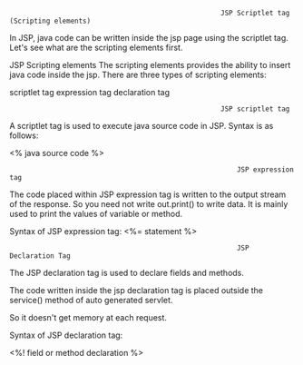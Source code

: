                                                         JSP Scriptlet tag (Scripting elements)

In JSP, java code can be written inside the jsp page using the scriptlet tag. Let's see what are the scripting elements first.

JSP Scripting elements
The scripting elements provides the ability to insert java code inside the jsp. There are three types of scripting elements:

scriptlet tag
expression tag
declaration tag

                                                        JSP scriptlet tag
                                                        
A scriptlet tag is used to execute java source code in JSP. Syntax is as follows:

<%  java source code %>  

                                                            JSP expression tag

The code placed within JSP expression tag is written to the output stream of the response. So you need not write out.print() to write data. It is mainly used to print the values of variable or method.

Syntax of JSP expression tag:  <%=  statement %>  

                                                            JSP Declaration Tag
The JSP declaration tag is used to declare fields and methods.

The code written inside the jsp declaration tag is placed outside the service() method of auto generated servlet.

So it doesn't get memory at each request.

Syntax of JSP declaration tag: 

<%!  field or method declaration %>  

